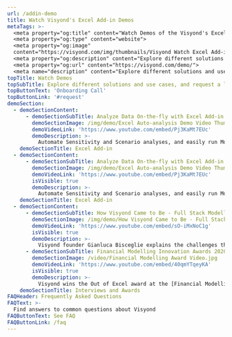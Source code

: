 ```yaml
---
url: /addin-demo
title: Watch Visyond's Excel Add-in Demos
metaTags: >-
  <meta property="og:title" content="Watch Demos of the Visyond's Excel Add-in">
  <meta property="og:type" content="website">
  <meta property="og:image"
  content="https://visyond.com/img/thumbnails/Visyond Watch Excel Add-in Demo thumbnail 1200x628.png">
  <meta property="og:description" content="Explore different solutions and use cases, and request a live demo if you want to take a deep dive into specific aspects of the platform">
  <meta property="og:url" content="https://visyond.com/demo/">
  <meta name="description" content="Explore different solutions and use cases, and request a live demo if you want to take a deep dive into specific aspects of the platform">
topTitle: Watch Demos
topSubTitle: Explore different solutions and use cases, and request a live demo if you want to take a deep dive into specific aspects of the platform
topButtonText: 'Onboarding Call'
topButtonLink: '#request'
demoSection:
  - demoSectionContent:
      - demoSectionSubTitle: Analyze Data On-the-fly with Excel Add-in
        demoSectionImage: /img/demo/Excel Auto-analysis Demo Video Thumbnail.jpg
        demoVideoLink: 'https://www.youtube.com/embed/Pj3KaMt7EUc'
        demoDescription: >-
          Automate Sensitivity and Scenario analyses, and easily run Monte Carlo simulations with Visyond’s Excel add-in ([download from Microsoft Store](https://appsource.microsoft.com/en-us/product/office/WA200002940)).  
    demoSectionTitle: Excel Add-in
  - demoSectionContent:
      - demoSectionSubTitle: Analyze Data On-the-fly with Excel Add-in
        demoSectionImage: /img/demo/Excel Auto-analysis Demo Video Thumbnail.jpg
        demoVideoLink: 'https://www.youtube.com/embed/Pj3KaMt7EUc'
        isVisible: true
        demoDescription: >-
          Automate Sensitivity and Scenario analyses, and easily run Monte Carlo simulations with Visyond’s Excel add-in ([download from Microsoft Store](https://appsource.microsoft.com/en-us/product/office/WA200002940)).  
    demoSectionTitle: Excel Add-in
  - demoSectionContent:
      - demoSectionSubTitle: How Visyond Came to Be - Full Stack Modeller Interview
        demoSectionImage: /img/demo/How Visyond Came to Be - Full Stack Modeller Interview.jpg
        demoVideoLink: 'https://www.youtube.com/embed/sO-iMxNoC1g'
        isVisible: true
        demoDescription: >-
          Visyond founder Gianluca Bisceglie explains the challenges the Visyond platform solves and gives a live demo.  
      - demoSectionSubTitle: Financial Modelling Innovation Awards 2020
        demoSectionImage: /video/Financial Modelling Award Video.jpg
        demoVideoLink: 'https://www.youtube.com/embed/40qmYTqeyKA'
        isVisible: true
        demoDescription: >-
          Visyond wins the Out of Excel award at the [Financial Modelling Innovation Awards 2020](/financial-modelling-innovation-awards-2020)!
    demoSectionTitle: Interviews and Awards  
FAQHeader: Frequently Asked Questions
FAQText: >-
  Find answers to common questions about Visyond
FAQButtonText: See FAQ
FAQButtonLink: /faq
---
```


